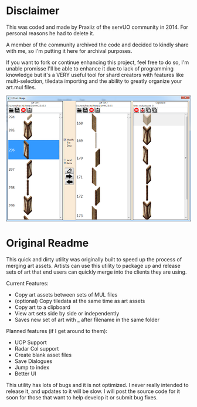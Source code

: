 # Disclaimer

This was coded and made by Praxiiz of the servUO community in 2014. For personal reasons he had to delete it.

A member of the community archived the code and decided to kindly share with me, so I'm putting it here for archival purposes.

If you want to fork or continue enhancing this project, feel free to do so, I'm unable promisse I'll be able to enhance it due to lack of programming knowledge but it's a VERY useful tool for shard creators with features like multi-selection, tiledata importing and the ability to greatly organize your art.mul files.

![interface](/screenshot.png)

# Original Readme

This quick and dirty utility was originally built to speed up the process of merging art assets. Artists can use this utility to package up and release sets of art that end users can quickly merge into the clients they are using.

Current Features:
* Copy art assets between sets of MUL files
* (optional) Copy tiledata at the same time as art assets
* Copy art to a clipboard
* View art sets side by side or independently
* Saves new set of art with _ after filename in the same folder

Planned features (if I get around to them):
* UOP Support
* Radar Col support
* Create blank asset files
* Save Dialogues
* Jump to index
* Better UI

This utility has lots of bugs and it is not optimized. I never really intended to release it, and updates to it will be slow. I will post the source code for it soon for those that want to help develop it or submit bug fixes.
